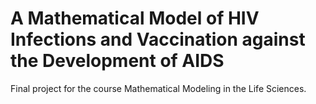 
A Mathematical Model of HIV Infections and
Vaccination against the Development of AIDS
====

Final project for the course Mathematical Modeling in the Life Sciences.